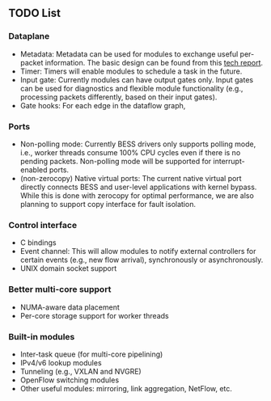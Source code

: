 ## TODO List

### Dataplane
* Metadata: Metadata can be used for modules to exchange useful per-packet information. The basic design can be found from this [tech report](https://www.eecs.berkeley.edu/Pubs/TechRpts/2015/EECS-2015-155.html).
* Timer: Timers will enable modules to schedule a task in the future.
* Input gate: Currently modules can have output gates only. Input gates can be used for diagnostics and flexible module functionality (e.g., processing packets differently, based on their input gates).
* Gate hooks: For each edge in the dataflow graph,

### Ports
* Non-polling mode: Currently BESS drivers only supports polling mode, i.e., worker threads consume 100% CPU cycles even if there is no pending packets. Non-polling mode will be supported for interrupt-enabled ports.
* (non-zerocopy) Native virtual ports: The current native virtual port directly connects BESS and user-level applications with kernel bypass. While this is done with zerocopy for optimal performance, we are also planning to support copy interface for fault isolation.

### Control interface
* C bindings
* Event channel: This will allow modules to notify external controllers for certain events (e.g., new flow arrival), synchronously or asynchronously.
* UNIX domain socket support

### Better multi-core support
* NUMA-aware data placement
* Per-core storage support for worker threads

### Built-in modules
* Inter-task queue (for multi-core pipelining)
* IPv4/v6 lookup modules
* Tunneling (e.g., VXLAN and NVGRE)
* OpenFlow switching modules
* Other useful modules: mirroring, link aggregation, NetFlow, etc.